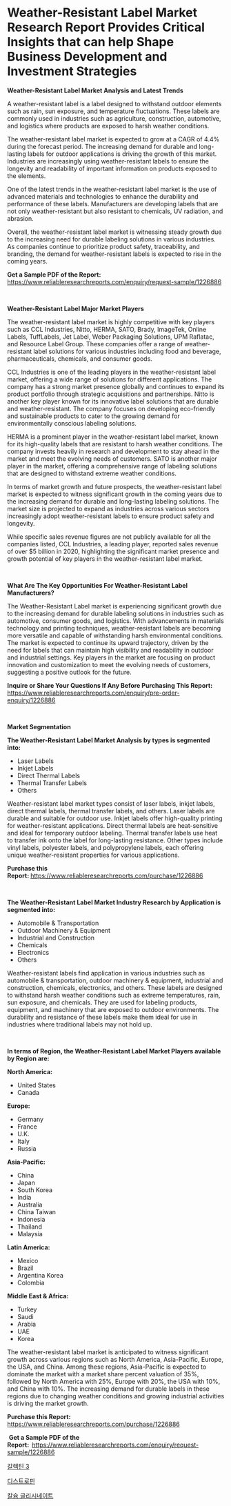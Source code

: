 <p><h1>Weather-Resistant Label Market Research Report Provides Critical Insights that can help Shape Business Development and Investment Strategies</h1></p><p><strong>Weather-Resistant Label Market Analysis and Latest Trends</strong></p>
<p><p>A weather-resistant label is a label designed to withstand outdoor elements such as rain, sun exposure, and temperature fluctuations. These labels are commonly used in industries such as agriculture, construction, automotive, and logistics where products are exposed to harsh weather conditions.</p><p>The weather-resistant label market is expected to grow at a CAGR of 4.4% during the forecast period. The increasing demand for durable and long-lasting labels for outdoor applications is driving the growth of this market. Industries are increasingly using weather-resistant labels to ensure the longevity and readability of important information on products exposed to the elements.</p><p>One of the latest trends in the weather-resistant label market is the use of advanced materials and technologies to enhance the durability and performance of these labels. Manufacturers are developing labels that are not only weather-resistant but also resistant to chemicals, UV radiation, and abrasion.</p><p>Overall, the weather-resistant label market is witnessing steady growth due to the increasing need for durable labeling solutions in various industries. As companies continue to prioritize product safety, traceability, and branding, the demand for weather-resistant labels is expected to rise in the coming years.</p></p>
<p><strong>Get a Sample PDF of the Report:&nbsp;</strong> <a href="https://www.reliableresearchreports.com/enquiry/request-sample/1226886">https://www.reliableresearchreports.com/enquiry/request-sample/1226886</a></p>
<p>&nbsp;</p>
<p><strong>Weather-Resistant Label Major Market Players</strong></p>
<p><p>The weather-resistant label market is highly competitive with key players such as CCL Industries, Nitto, HERMA, SATO, Brady, ImageTek, Online Labels, TuffLabels, Jet Label, Weber Packaging Solutions, UPM Raflatac, and Resource Label Group. These companies offer a range of weather-resistant label solutions for various industries including food and beverage, pharmaceuticals, chemicals, and consumer goods.</p><p>CCL Industries is one of the leading players in the weather-resistant label market, offering a wide range of solutions for different applications. The company has a strong market presence globally and continues to expand its product portfolio through strategic acquisitions and partnerships. Nitto is another key player known for its innovative label solutions that are durable and weather-resistant. The company focuses on developing eco-friendly and sustainable products to cater to the growing demand for environmentally conscious labeling solutions.</p><p>HERMA is a prominent player in the weather-resistant label market, known for its high-quality labels that are resistant to harsh weather conditions. The company invests heavily in research and development to stay ahead in the market and meet the evolving needs of customers. SATO is another major player in the market, offering a comprehensive range of labeling solutions that are designed to withstand extreme weather conditions.</p><p>In terms of market growth and future prospects, the weather-resistant label market is expected to witness significant growth in the coming years due to the increasing demand for durable and long-lasting labeling solutions. The market size is projected to expand as industries across various sectors increasingly adopt weather-resistant labels to ensure product safety and longevity.</p><p>While specific sales revenue figures are not publicly available for all the companies listed, CCL Industries, a leading player, reported sales revenue of over $5 billion in 2020, highlighting the significant market presence and growth potential of key players in the weather-resistant label market.</p></p>
<p>&nbsp;</p>
<p><strong>What Are The Key Opportunities For Weather-Resistant Label Manufacturers?</strong></p>
<p><p>The Weather-Resistant Label market is experiencing significant growth due to the increasing demand for durable labeling solutions in industries such as automotive, consumer goods, and logistics. With advancements in materials technology and printing techniques, weather-resistant labels are becoming more versatile and capable of withstanding harsh environmental conditions. The market is expected to continue its upward trajectory, driven by the need for labels that can maintain high visibility and readability in outdoor and industrial settings. Key players in the market are focusing on product innovation and customization to meet the evolving needs of customers, suggesting a positive outlook for the future.</p></p>
<p><strong>Inquire or Share Your Questions If Any Before Purchasing This Report:</strong> <a href="https://www.reliableresearchreports.com/enquiry/pre-order-enquiry/1226886">https://www.reliableresearchreports.com/enquiry/pre-order-enquiry/1226886</a></p>
<p>&nbsp;</p>
<p><strong>Market Segmentation</strong></p>
<p><strong>The Weather-Resistant Label Market Analysis by types is segmented into:</strong></p>
<p><ul><li>Laser Labels</li><li>Inkjet Labels</li><li>Direct Thermal Labels</li><li>Thermal Transfer Labels</li><li>Others</li></ul></p>
<p><p>Weather-resistant label market types consist of laser labels, inkjet labels, direct thermal labels, thermal transfer labels, and others. Laser labels are durable and suitable for outdoor use. Inkjet labels offer high-quality printing for weather-resistant applications. Direct thermal labels are heat-sensitive and ideal for temporary outdoor labeling. Thermal transfer labels use heat to transfer ink onto the label for long-lasting resistance. Other types include vinyl labels, polyester labels, and polypropylene labels, each offering unique weather-resistant properties for various applications.</p></p>
<p><strong>Purchase this Report:&nbsp;</strong><a href="https://www.reliableresearchreports.com/purchase/1226886">https://www.reliableresearchreports.com/purchase/1226886</a></p>
<p>&nbsp;</p>
<p><strong>The Weather-Resistant Label Market Industry Research by Application is segmented into:</strong></p>
<p><ul><li>Automobile & Transportation</li><li>Outdoor Machinery & Equipment</li><li>Industrial and Construction</li><li>Chemicals</li><li>Electronics</li><li>Others</li></ul></p>
<p><p>Weather-resistant labels find application in various industries such as automobile & transportation, outdoor machinery & equipment, industrial and construction, chemicals, electronics, and others. These labels are designed to withstand harsh weather conditions such as extreme temperatures, rain, sun exposure, and chemicals. They are used for labeling products, equipment, and machinery that are exposed to outdoor environments. The durability and resistance of these labels make them ideal for use in industries where traditional labels may not hold up.</p></p>
<p>&nbsp;</p>
<p><strong>In terms of Region, the Weather-Resistant Label Market Players available by Region are:</strong></p>
<p>
    <p> <strong> North America: </strong>
        <ul>
            <li>United States</li>
            <li>Canada</li>
        </ul>
        </p> 
    <p> <strong> Europe: </strong>
        <ul>
            <li>Germany</li>
            <li>France</li>
            <li>U.K.</li>
            <li>Italy</li>
            <li>Russia</li>
        </ul>
        </p> 
    <p> <strong> Asia-Pacific: </strong>
        <ul>
            <li>China</li>
            <li>Japan</li>
            <li>South Korea</li>
            <li>India</li>
            <li>Australia</li>
            <li>China Taiwan</li>
            <li>Indonesia</li>
            <li>Thailand</li>
            <li>Malaysia</li>
        </ul>
        </p> 
    <p> <strong> Latin America: </strong>
        <ul>
            <li>Mexico</li>
            <li>Brazil</li>
            <li>Argentina Korea</li>
            <li>Colombia</li>
        </ul>
        </p> 
    <p> <strong> Middle East & Africa: </strong>
        <ul>
            <li>Turkey</li>
            <li>Saudi</li>
            <li>Arabia</li>
            <li>UAE</li>
            <li>Korea</li>
        </ul>
    </p>
    </p>
<p><p>The weather-resistant label market is anticipated to witness significant growth across various regions such as North America, Asia-Pacific, Europe, the USA, and China. Among these regions, Asia-Pacific is expected to dominate the market with a market share percent valuation of 35%, followed by North America with 25%, Europe with 20%, the USA with 10%, and China with 10%. The increasing demand for durable labels in these regions due to changing weather conditions and growing industrial activities is driving the market growth.</p></p>
<p><strong>Purchase this Report: </strong><a href="https://www.reliableresearchreports.com/purchase/1226886">https://www.reliableresearchreports.com/purchase/1226886</a></p>
<p>&nbsp;<strong>Get a Sample PDF of the Report:&nbsp;&nbsp;</strong><a href="https://www.reliableresearchreports.com/enquiry/request-sample/1226886">https://www.reliableresearchreports.com/enquiry/request-sample/1226886</a></p>
<p><strong></strong></p>
<p><p><a href="https://github.com/JonHarrtis67676y/Market-Research-Report-List-1/blob/main/22425736282.md">갈렉틴 3</a></p><p><a href="https://github.com/jntpkh496620/Market-Research-Report-List-1/blob/main/71263486283.md">디스트로핀</a></p><p><a href="https://github.com/vsoq0zknh59/Market-Research-Report-List-1/blob/main/43821536284.md">칼슘 글리시네이트</a></p></p>